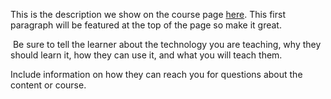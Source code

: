 This is the description we show on the course page [here](https://lab.github.com/Zhoujun95-honeypeach/smo-iris). This first paragraph will be featured at the top of the page so make it great.
​

​
Be sure to tell the learner about the technology you are teaching, why they should learn it, how they can use it, and what you will teach them.
​


Include information on how they can reach you for questions about the content or course. 